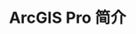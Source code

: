 ---
title: ArcGIS Pro 简介
icon: object-group
order: 2
category:
  - 指南
cover: /assets/images/ArcGIS_Pro/封面.png
---